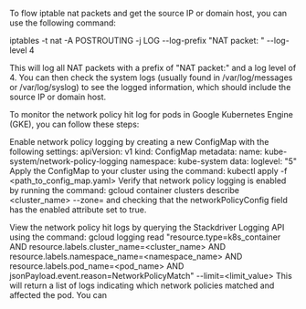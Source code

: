 To flow iptable nat packets and get the source IP or domain host, you can use the following command:

iptables -t nat -A POSTROUTING -j LOG --log-prefix "NAT packet: " --log-level 4

This will log all NAT packets with a prefix of "NAT packet:" and a log level of 4. You can then check the system logs (usually found in /var/log/messages or /var/log/syslog) to see the logged information, which should include the source IP or domain host.



To monitor the network policy hit log for pods in Google Kubernetes Engine (GKE), you can follow these steps:

Enable network policy logging by creating a new ConfigMap with the following settings:
apiVersion: v1
kind: ConfigMap
metadata:
  name: kube-system/network-policy-logging
  namespace: kube-system
data:
  loglevel: "5"
Apply the ConfigMap to your cluster using the command:
kubectl apply -f <path_to_config_map.yaml>
Verify that network policy logging is enabled by running the command:
gcloud container clusters describe <cluster_name> --zone=<zone>
and checking that the networkPolicyConfig field has the enabled attribute set to true.

View the network policy hit logs by querying the Stackdriver Logging API using the command:
gcloud logging read "resource.type=k8s_container AND resource.labels.cluster_name=<cluster_name> AND resource.labels.namespace_name=<namespace_name> AND resource.labels.pod_name=<pod_name> AND jsonPayload.event.reason=NetworkPolicyMatch" --limit=<limit_value>
This will return a list of logs indicating which network policies matched and affected the pod. You can